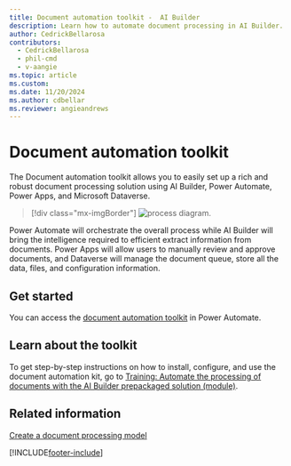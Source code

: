 ```yaml
---
title: Document automation toolkit -  AI Builder
description: Learn how to automate document processing in AI Builder.
author: CedrickBellarosa
contributors:
  - CedrickBellarosa
  - phil-cmd
  - v-aangie
ms.topic: article
ms.custom: 
ms.date: 11/20/2024
ms.author: cdbellar
ms.reviewer: angieandrews
---
```


# Document automation toolkit

The Document automation toolkit allows you to easily set up a rich and robust document processing solution using AI Builder, Power Automate, Power Apps, and Microsoft Dataverse.

> [!div class="mx-imgBorder"]
> ![process diagram.](media/doc-automation.png "Diagram showing the stages of document automation")

Power Automate will orchestrate the overall process while AI Builder will bring the intelligence required to efficient extract information from documents. Power Apps will allow users to manually review and approve documents, and Dataverse will manage the document queue, store all the data, files, and configuration information.

## Get started

You can access the [document automation toolkit](https://flow.microsoft.com/manage/aibuilder/documentautomation) in Power Automate.

## Learn about the toolkit

To get step-by-step instructions on how to install, configure, and use the document automation kit, go to [Training: Automate the processing of documents with the AI Builder prepackaged solution (module)](/training/modules/get-started-ai-builder-document-automation/).

## Related information

[Create a document processing model](create-form-processing-model.md)

[!INCLUDE[footer-include](includes/footer-banner.md)]
